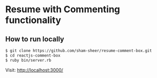 # Resume with Commenting functionality

## How to run locally

```sh
$ git clone https://github.com/sham-sheer/resume-comment-box.git
$ cd reactjs-comment-box
$ ruby bin/server.rb
```
Visit: [http://localhost:3000/](http://localhost:3000/)
